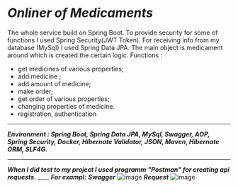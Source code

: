 # ___Onliner of Medicaments___
The whole service build on Spring Boot. To provide security for some of functions I used Spring Security(JWT Token).
For receiving info from my database (MySql) I used Spring Data JPA. The main object is medicament around which is created the certain logic. 
Functions :  
  - get medicines of various properties;
  - add medicine ;
  - add amount of medicine; 
  - make order;
  - get order of various properties;
  - changing properties of medicine.
  - registration, authentication
  ____
  ___Environment : Spring Boot, Spring Data JPA, MySql, Swagger, AOP, Spring Security, Docker, Hibernate Validator, JSON, Maven, Hibernate ORM, SLF4G.___
  ____
  ___When I did test to my project I used programm "Postman" for creating api requests.___
    ____
  ___For exampl:___
  ___Swagger___
  ![image](https://user-images.githubusercontent.com/87439829/143940436-e7c219de-9055-4a3b-9192-84930407a713.png)
   ___Request___
  ![image](https://user-images.githubusercontent.com/87439829/143940609-15f5768c-84f6-4928-95db-fee77d9088ae.png)

  

 


  

